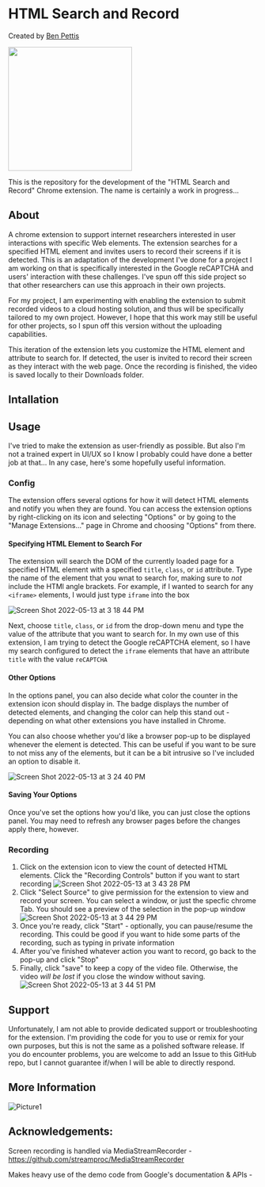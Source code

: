 # HTML Search and Record
Created by [Ben Pettis](https://benpettis.com)

<img src="https://user-images.githubusercontent.com/79371825/168384361-e216dabd-7db2-40c7-9e4e-2794f8562b51.png" data-canonical-src="https://user-images.githubusercontent.com/79371825/168384361-e216dabd-7db2-40c7-9e4e-2794f8562b51.png" height="250" />

This is the repository for the development of the "HTML Search and Record" Chrome extension. The name is certainly a work in progress...
## About
A chrome extension to support internet researchers interested in user interactions with specific Web elements. The extension searches for a specified HTML element and invites users to record their screens if it is detected. This is an adaptation of the development I've done for a project I am working on that is specifically interested in the Google reCAPTCHA and users' interaction with these challenges. I've spun off this side project so that other researchers can use this approach in their own projects. 

For my project, I am experimenting with enabling the extension to submit recorded videos to a cloud hosting solution, and thus will be specifically tailored to my own project. However, I hope that this work may still be useful for other projects, so I spun off this version without the uploading capabilities.

This iteration of the extension lets you customize the HTML element and attribute to search for. If detected, the user is invited to record their screen as they interact with the web page. Once the recording is finished, the video is saved locally to their Downloads folder.

## Intallation

## Usage

I've tried to make the extension as user-friendly as possible. But also I'm not a trained expert in UI/UX so I know I probably could have done a better job at that... In any case, here's some hopefully useful information.

### Config

The extension offers several options for how it will detect HTML elements and notify you when they are found. You can access the extension options by right-clicking on its icon and selecting "Options" or by going to the "Manage Extensions..." page in Chrome and choosing "Options" from there.

#### Specifying HTML Element to Search For

The extension will search the DOM of the currently loaded page for a specified HTML element with a specified `title`, `class`, or `id` attribute. 
Type the name of the element that you wnat to search for, making sure to _not_ include the HTMl angle brackets. For example, if I wanted to search for any `<iframe>` elements, I would just type `iframe` into the box

![Screen Shot 2022-05-13 at 3 18 44 PM](https://user-images.githubusercontent.com/79371825/168383822-20a9f8ff-8e54-4e07-83fc-32a9816e7082.png)

Next, choose `title`, `class`, or `id` from the drop-down menu and type the value of the attribute that you want to search for. In my own use of this extension, I am trying to detect the Google reCAPTCHA element, so I have my search configured to detect the `iframe` elements that have an attribute `title` with the value `reCAPTCHA`


#### Other Options

In the options panel, you can also decide what color the counter in the extension icon should display in. The badge displays the number of detected elements, and changing the color can help this stand out - depending on what other extensions you have installed in Chrome.

You can also choose whether you'd like a browser pop-up to be displayed whenever the element is detected. This can be useful if you want to be sure to not miss any of the elements, but it can be a bit intrusive so I've included an option to disable it.

![Screen Shot 2022-05-13 at 3 24 40 PM](https://user-images.githubusercontent.com/79371825/168384314-0bce270c-fc0e-4d3f-8c9e-e0782a7c0607.png)

#### Saving Your Options

Once you've set the options how you'd like, you can just close the options panel. You may need to refresh any browser pages before the changes apply there, however.

### Recording

1. Click on the extension icon to view the count of detected HTML elements. Click the "Recording Controls" button if you want to start recording
![Screen Shot 2022-05-13 at 3 43 28 PM](https://user-images.githubusercontent.com/79371825/168386921-2c5ef2ab-d075-47d1-839b-098fb6c7f569.png)
2. Click "Select Source" to give permission for the extension to view and record your screen. You can select a window, or just the specfic chrome Tab. You should see a preview of the selection in the pop-up window ![Screen Shot 2022-05-13 at 3 44 29 PM](https://user-images.githubusercontent.com/79371825/168386999-ed069663-ab67-4dd8-8e42-3f3b48c2faf7.png)
3. Once you're ready, click "Start" - optionally, you can pause/resume the recording. This could be good if you want to hide some parts of the recording, such as typing in private information
4. After you've finished whatever action you want to record, go back to the pop-up and click "Stop"
5. Finally, click "save" to keep a copy of the video file. Otherwise, the video _*will be lost*_ if you close the window without saving.
![Screen Shot 2022-05-13 at 3 44 51 PM](https://user-images.githubusercontent.com/79371825/168387308-d3bf99d2-a82f-4938-ab25-fd5f7db1bc9a.png)



## Support

Unfortunately, I am not able to provide dedicated support or troubleshooting for the extension. I'm providing the code for you to use or remix for your own purposes, but this is not the same as a polished software release. If you do encounter problems, you are welcome to add an Issue to this GitHub repo, but I cannot guarantee if/when I will be able to directly respond.

## More Information

![Picture1](https://user-images.githubusercontent.com/79371825/168383263-3a47233f-3fee-426f-949c-9f8fbff9b678.png)

## Acknowledgements:

Screen recording is handled via MediaStreamRecorder - https://github.com/streamproc/MediaStreamRecorder

Makes heavy use of the demo code from Google's documentation & APIs - 

